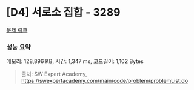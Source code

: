 # [D4] 서로소 집합 - 3289 

[문제 링크](https://swexpertacademy.com/main/code/problem/problemDetail.do?contestProbId=AWBJKA6qr2oDFAWr) 

### 성능 요약

메모리: 128,896 KB, 시간: 1,347 ms, 코드길이: 1,102 Bytes



> 출처: SW Expert Academy, https://swexpertacademy.com/main/code/problem/problemList.do